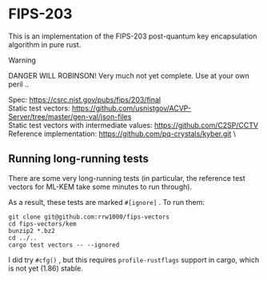 # FIPS-203

This is an implementation of the FIPS-203 post-quantum key encapsulation algorithm in pure rust.

> [!WARNING]
> DANGER WILL ROBINSON! Very much not yet complete. Use at your own peril ..

Spec: https://csrc.nist.gov/pubs/fips/203/final \
Static test vectors: https://github.com/usnistgov/ACVP-Server/tree/master/gen-val/json-files \
Static test vectors with intermediate values: https://github.com/C2SP/CCTV \
Reference implementation: https://github.com/pq-crystals/kyber.git \

## Running long-running tests

There are some very long-running tests (in particular, the reference test vectors for ML-KEM take some minutes to run through).

As a result, these tests are marked `#[ignore]` . To run them:

```
git clone git@github.com:rrw1000/fips-vectors
cd fips-vectors/kem
bunzip2 *.bz2
cd ../..
cargo test vectors -- --ignored
```

I did try `#cfg()` , but this requires `profile-rustflags` support in cargo, which is not yet (1.86) stable.

